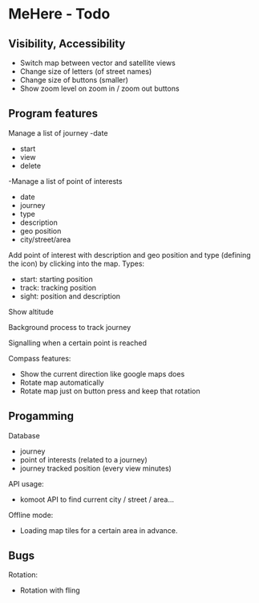 


# MeHere - Todo

## Visibility, Accessibility
- Switch map between vector and satellite views
- Change size of letters (of street names)
- Change size of buttons (smaller)
- Show zoom level on zoom in / zoom out buttons


## Program features
Manage a list of journey 
-date
- start
- view
- delete

-Manage a list of point of interests
- date
- journey
- type
- description
- geo position
- city/street/area

Add point of interest with description and geo position and type (defining the icon) by clicking into the map.
Types: 
- start: starting position
- track: tracking position
- sight: position and description

Show altitude

Background process to track journey

Signalling when a certain point is reached

Compass features: 
- Show the current direction like google maps does 
- Rotate map automatically
- Rotate map just on button press and keep that rotation

## Progamming
Database 
- journey
- point of interests (related to a journey)
- journey tracked position (every view minutes)

API usage:
- komoot API to find current city / street / area...

Offline mode:
- Loading map tiles for a certain area in advance.


## Bugs
Rotation: 
- Rotation with fling
